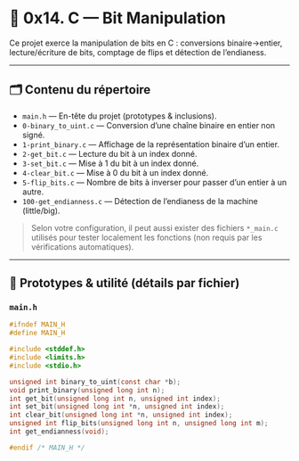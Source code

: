 # 📂 0x14. C — Bit Manipulation

Ce projet exerce la manipulation de bits en C : conversions binaire→entier, lecture/écriture de bits, comptage de flips et détection de l’endianess.

---

## 🗂️ Contenu du répertoire

- `main.h` — En-tête du projet (prototypes & inclusions).
- `0-binary_to_uint.c` — Conversion d’une chaîne binaire en entier non signé.
- `1-print_binary.c` — Affichage de la représentation binaire d’un entier.
- `2-get_bit.c` — Lecture du bit à un index donné.
- `3-set_bit.c` — Mise à 1 du bit à un index donné.
- `4-clear_bit.c` — Mise à 0 du bit à un index donné.
- `5-flip_bits.c` — Nombre de bits à inverser pour passer d’un entier à un autre.
- `100-get_endianness.c` — Détection de l’endianess de la machine (little/big).

> Selon votre configuration, il peut aussi exister des fichiers `*_main.c` utilisés pour tester localement les fonctions (non requis par les vérifications automatiques).

---

## 🔧 Prototypes & utilité (détails par fichier)

### `main.h`
```c
#ifndef MAIN_H
#define MAIN_H

#include <stddef.h>
#include <limits.h>
#include <stdio.h>

unsigned int binary_to_uint(const char *b);
void print_binary(unsigned long int n);
int get_bit(unsigned long int n, unsigned int index);
int set_bit(unsigned long int *n, unsigned int index);
int clear_bit(unsigned long int *n, unsigned int index);
unsigned int flip_bits(unsigned long int n, unsigned long int m);
int get_endianness(void);

#endif /* MAIN_H */
